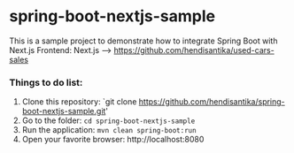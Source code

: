# spring-boot-nextjs-sample

This is a sample project to demonstrate how to integrate Spring Boot with Next.js
Frontend: Next.js --> https://github.com/hendisantika/used-cars-sales

### Things to do list:

1. Clone this repository: `git clone https://github.com/hendisantika/spring-boot-nextjs-sample.git'
2. Go to the folder: `cd spring-boot-nextjs-sample`
3. Run the application: `mvn clean spring-boot:run`
4. Open your favorite browser: http://localhost:8080
